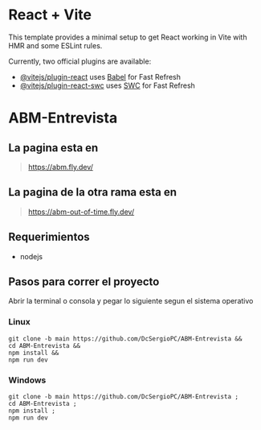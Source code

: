 # React + Vite

This template provides a minimal setup to get React working in Vite with HMR and some ESLint rules.

Currently, two official plugins are available:

- [@vitejs/plugin-react](https://github.com/vitejs/vite-plugin-react/blob/main/packages/plugin-react/README.md) uses [Babel](https://babeljs.io/) for Fast Refresh
- [@vitejs/plugin-react-swc](https://github.com/vitejs/vite-plugin-react-swc) uses [SWC](https://swc.rs/) for Fast Refresh
# ABM-Entrevista
## La pagina esta en
> https://abm.fly.dev/
## La pagina de la otra rama esta en 
>https://abm-out-of-time.fly.dev/
## Requerimientos
- nodejs
## Pasos para correr el proyecto
Abrir la terminal o consola y pegar lo siguiente segun el sistema operativo
### Linux
```
git clone -b main https://github.com/DcSergioPC/ABM-Entrevista &&
cd ABM-Entrevista &&
npm install &&
npm run dev
```
### Windows
```
git clone -b main https://github.com/DcSergioPC/ABM-Entrevista ;
cd ABM-Entrevista ;
npm install ;
npm run dev
```